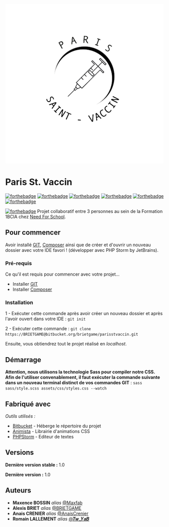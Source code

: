 [![logo](assets/img/logo.png)]()
# Paris St. Vaccin
[![forthebadge](https://img.shields.io/badge/Bitbucket-330F63?style=for-the-badge&logo=bitbucket&logoColor=white)](https://bitbucket.org/brietgame/parisstvaccin/src/master/)
[![forthebadge](https://img.shields.io/badge/HTML5-E34F26?style=for-the-badge&logo=html5&logoColor=white)](https://developer.mozilla.org/fr/docs/Web/HTML)
[![forthebadge](https://img.shields.io/badge/CSS3-1572B6?style=for-the-badge&logo=css3&logoColor=white)](https://developer.mozilla.org/fr/docs/Web/CSS)
[![forthebadge](https://img.shields.io/badge/Sass-CC6699?style=for-the-badge&logo=sass&logoColor=white)](https://sass-lang.com)
[![forthebadge](https://img.shields.io/badge/PHP-777BB4?style=for-the-badge&logo=php&logoColor=white)](php.net)
[![forthebadge](https://img.shields.io/badge/Bootstrap-563D7C?style=for-the-badge&logo=bootstrap&logoColor=white)](https://getbootstrap.com)

[![forthebadge](http://image.noelshack.com/fichiers/2021/47/1/1637591559-nfs.png)](https://www.needfor-school.com)
Projet collaboratif entre 3 personnes au sein de la Formation 1BCIA chez [Need For School](https://www.needfor-school.com).


## Pour commencer

Avoir installé [GIT](https://git-scm.com), [Composer](https://getcomposer.org) ainsi que de créer et d'ouvrir un nouveau dossier avec votre IDE favori ! (développer avec PHP Storm by JetBrains).

### Pré-requis

Ce qu'il est requis pour commencer avec votre projet...

- Installer [GIT](https://git-scm.com)
- Installer [Composer](https://getcomposer.org)


### Installation

1 - Exécuter cette commande après avoir créer un nouveau dossier et après l'avoir ouvert dans votre IDE : ``git init``

2 - Exécuter cette commande : ``git clone https://BRIETGAME@bitbucket.org/brietgame/parisstvaccin.git ``


Ensuite, vous obtiendrez tout le projet réalisé en *localhost*.


## Démarrage

**Attention, nous utilisons la technologie Sass pour compiler notre CSS. Afin de l'utiliser convenablement, il faut exécuter la commande suivante dans un nouveau terminal distinct de vos commandes GIT** : ``sass sass/style.scss assets/css/styles.css --watch``


## Fabriqué avec


_Outils utilisés :_
* [Bitbucket](https://bitbucket.org/) - Héberge le répertoire du projet
* [Animista](https://animista.net) - Librairie d'animations CSS
* [PHPStorm](https://www.jetbrains.com/fr-fr/phpstorm/) - Editeur de textes

## Versions

**Dernière version stable :** 1.0

**Dernière version :** 1.0

## Auteurs
* **Maxence BOSSIN** _alias_ [@Maxfab](#)
* **Alexis BRIET** _alias_ [@BRIETGAME](https://twitter.com/BRIETGAME)
* **Anais CRENIER** _alias_ [@AnaisCrenier](#)
* **Romain LALLEMENT** _alias_ [@𝑻𝒘_𝒀𝒂𝑩](#)
